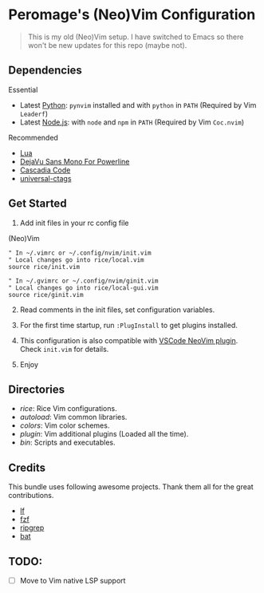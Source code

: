 # Peromage's (Neo)Vim Configuration

> This is my old (Neo)Vim setup. I have switched to Emacs so there won't be new updates for this repo (maybe not).

## Dependencies

Essential

- Latest [Python][python_url]: `pynvim` installed and with `python` in `PATH` (Required by Vim `Leaderf`)
- Latest [Node.js][nodejs_url]: with `node` and `npm` in `PATH` (Required by Vim `Coc.nvim`)

Recommended

- [Lua][lua_url]
- [DejaVu Sans Mono For Powerline][dejavu sans mono for powerline url]
- [Cascadia Code][cascadia code url]
- [universal-ctags][ctags_url]

## Get Started

1. Add init files in your rc config file

(Neo)Vim

```viml
" In ~/.vimrc or ~/.config/nvim/init.vim
" Local changes go into rice/local.vim
source rice/init.vim

" In ~/.gvimrc or ~/.config/nvim/ginit.vim
" Local changes go into rice/local-gui.vim
source rice/ginit.vim
```

2. Read comments in the init files, set configuration variables.

3. For the first time startup, run `:PlugInstall` to get plugins installed.

4. This configuration is also compatible with [VSCode NeoVim plugin][vscode-neovim]. Check `init.vim` for details.

5. Enjoy

## Directories

- *rice*: Rice Vim configurations.
- *autoload*: Vim common libraries.
- *colors*: Vim color schemes.
- *plugin*: Vim additional plugins (Loaded all the time).
- *bin*: Scripts and executables.

## Credits

This bundle uses following awesome projects. Thank them all for the great contributions.

- [lf][lf_url]
- [fzf][fzf_url]
- [ripgrep][ripgrep_url]
- [bat][bat_url]


[python_url]: https://www.python.org/downloads/
[nodejs_url]:https://nodejs.org/en/download/current/

[lua_url]: http://luabinaries.sourceforge.net/download.html
[dejavu sans mono for powerline url]: https://github.com/powerline/fonts
[cascadia code url]: https://github.com/microsoft/cascadia-code
[ctags_url]: https://github.com/universal-ctags/ctags!

[lf_url]: https://github.com/gokcehan/lf
[fzf_url]: https://github.com/junegunn/fzf
[ripgrep_url]: https://github.com/BurntSushi/ripgrep
[bat_url]: https://github.com/sharkdp/bat
[vscode-neovim]: https://github.com/asvetliakov/vscode-neovim

## TODO:

- [ ] Move to Vim native LSP support

